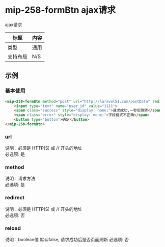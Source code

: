 # mip-258-formBtn ajax请求

ajax请求

标题|内容
----|----
类型|通用
支持布局|N/S
## 示例

### 基本使用

```html
<mip-258-formBtn method="post" url="http://laravel51.com/postData" redirect="" reload="false">
	<input type="text" name="user_id" value="1111">
	<span class="success" style="display: none;">请求成功,一秒后跳转</span>
	<span class="error" style="display: none;">字段格式不正确</span>
	<button type="button">确定</button>
</mip-258-formBtn>

```
### url

说明：必须是 HTTP(S) 或 // 开头的地址   
必选项: 是  

### method

说明：请求方法  
必选项: 是  

### redirect

说明：必须是 HTTP(S) 或 // 开头的地址   
必选项: 否  

### reload

说明：boolean值 默认false, 请求成功后是否页面刷新
必选项: 否  





